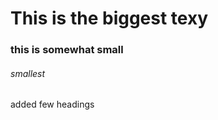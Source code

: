 # This is the biggest texy
### this is somewhat small
###### smallest


















added few headings
